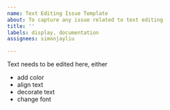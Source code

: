 ```yaml
---
name: Text Editing Issue Template
about: To capture any issue related to text editing
title: ''
labels: display, documentation
assignees: simonjayliu

---
```


Text needs to be edited here, either
* add color
* align text
* decorate text
* change font
